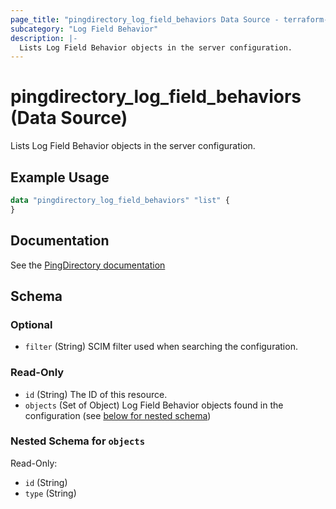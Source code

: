 ```yaml
---
page_title: "pingdirectory_log_field_behaviors Data Source - terraform-provider-pingdirectory"
subcategory: "Log Field Behavior"
description: |-
  Lists Log Field Behavior objects in the server configuration.
---
```


# pingdirectory_log_field_behaviors (Data Source)

Lists Log Field Behavior objects in the server configuration.

## Example Usage

```terraform
data "pingdirectory_log_field_behaviors" "list" {
}
```

## Documentation
See the [PingDirectory documentation](https://docs.pingidentity.com/r/en-us/pingdirectory-93/pd_ds_customizing_log_field_behaviors)

<!-- schema generated by tfplugindocs -->
## Schema

### Optional

- `filter` (String) SCIM filter used when searching the configuration.

### Read-Only

- `id` (String) The ID of this resource.
- `objects` (Set of Object) Log Field Behavior objects found in the configuration (see [below for nested schema](#nestedatt--objects))

<a id="nestedatt--objects"></a>
### Nested Schema for `objects`

Read-Only:

- `id` (String)
- `type` (String)

